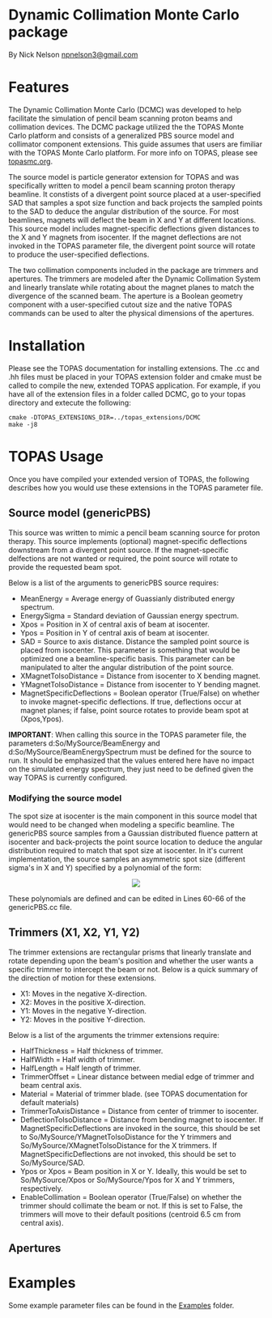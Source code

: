 # Dynamic Collimation Monte Carlo package
By Nick Nelson <npnelson3@gmail.com>

# Features
The Dynamic Collimation Monte Carlo (DCMC) was developed to help facilitate the simulation of pencil beam scanning proton beams and collimation devices. The DCMC package utilized the the TOPAS Monte Carlo platform and consists of a generalized PBS source model and collimator component extensions. This guide assumes that users are fimiliar with the TOPAS Monte Carlo platform. For more info on TOPAS, please see [topasmc.org](topasmc.org).

The source model is particle generator extension for TOPAS and was specifically written to model a pencil beam scanning proton therapy beamline. It constists of a divergent point source placed at a user-specified SAD that samples a spot size function and back projects the sampled points to the SAD to deduce the angular distribution of the source. For most beamlines, magnets will deflect the beam in X and Y at different locations. This source model includes magnet-specific deflections given distances to the X and Y magnets from isocenter. If the magnet deflections are not invoked in the TOPAS parameter file, the divergent point source will rotate to produce the user-specified deflections.

The two collimation components included in the package are trimmers and apertures. The trimmers are modeled after the Dynamic Collimation System and linearly translate while rotating about the magnet planes to match the divergence of the scanned beam. The aperture is a Boolean geometry component with a user-specified cutout size and the native TOPAS commands can be used to alter the physical dimensions of the apertures.

# Installation
Please see the TOPAS documentation for installing extensions. The .cc and .hh files must be placed in your TOPAS extension folder and cmake must be called to compile the new, extended TOPAS application. For example, if you have all of the extension files in a folder called DCMC, go to your topas directory and extecute the following:
```
cmake -DTOPAS_EXTENSIONS_DIR=../topas_extensions/DCMC
make -j8
```

# TOPAS Usage
Once you have compiled your extended version of TOPAS, the following describes how you would use these extensions in the TOPAS parameter file.
## Source model (genericPBS)
This source was written to mimic a pencil beam scanning source for proton therapy. This source implements (optional) magnet-specific deflections downstream from a divergent point source. If the magnet-specific delfections are not wanted or required, the point source will rotate to provide the requested beam spot.

Below is a list of the arguments to genericPBS source requires:

  - MeanEnergy = Average energy of Guassianly distributed energy spectrum.
  - EnergySigma = Standard deviation of Gaussian energy spectrum.
  - Xpos = Position in X of central axis of beam at isocenter.
  - Ypos = Position in Y of central axis of beam at isocenter.
  - SAD = Source to axis distance. Distance the sampled point source is placed from isocenter. This parameter is something that would be optimized one a beamline-specific basis. This parameter can be manipulated to alter the angular distribution of the point source.
  - XMagnetToIsoDistance = Distance from isocenter to X bending magnet.
  - YMagnetToIsoDistance = Distance from isocenter to Y bending magnet.
  - MagnetSpecificDeflections = Boolean operator (True/False) on whether to invoke magnet-specific deflections. If true, deflections occur at magnet planes; if false, point source rotates to provide beam spot at (Xpos,Ypos).

**IMPORTANT**: When calling this source in the TOPAS parameter file, the parameters d:So/MySource/BeamEnergy and d:So/MySource/BeamEnergySpectrum must be defined for the source to run. It should be emphasized that the values entered here have no impact on the simulated energy spectrum, they just need to be defined given the way TOPAS is currently configured.

### Modifying the source model
The spot size at isocenter is the main component in this source model that would need to be changed when modeling a specific beamline. The genericPBS source samples from a Gaussian distributed fluence pattern at isocenter and back-projects the point source location to deduce the angular distribution required to match that spot size at isocenter. In it's current implementation, the source samples an asymmetric spot size (different sigma's in X and Y) specified by a polynomial of the form:

<p align="center">
<img src="https://render.githubusercontent.com/render/math?math=\sigma_{X or Y}(E) = a_0E^5 %2B a_1E^4 %2B a_2E^3 %2B a_3E^2 %2B a_4E %2B a_5">

These polynomials are defined and can be edited in Lines 60-66 of the genericPBS.cc file.

## Trimmers (X1, X2, Y1, Y2)
The trimmer extensions are rectangular prisms that linearly translate and rotate depending upon the beam's position and whether the user wants a specific trimmer to intercept the beam or not. Below is a quick summary of the direction of motion for these extensions.
  - X1: Moves in the negative X-direction.
  - X2: Moves in the positive X-direction.
  - Y1: Moves in the negative Y-direction.
  - Y2: Moves in the positive Y-direction.
  
Below is a list of the arguments the trimmer extensions require:
  - HalfThickness = Half thickness of trimmer.
  - HalfWidth = Half width of trimmer.
  - HalfLength = Half length of trimmer.
  - TrimmerOffset = Linear distance between medial edge of trimmer and beam central axis.
  - Material = Material of trimmer blade. (see TOPAS documentation for default materials)
  - TrimmerToAxisDistance = Distance from center of trimmer to isocenter.
  - DeflectionToIsoDistance = Distance from bending magnet to isocenter. If MagnetSpecificDeflections are invoked in the source, this should be set to So/MySource/YMagnetToIsoDistance for the Y trimmers and So/MySource/XMagnetToIsoDistance for the X trimmers. If MagnetSpecificDeflections are not invoked, this should be set to So/MySource/SAD.
  - Ypos or Xpos = Beam position in X or Y. Ideally, this would be set to So/MySource/Xpos or So/MySource/Ypos for X and Y trimmers, respectively.
  - EnableCollimation = Boolean operator (True/False) on whether the trimmer should collimate the beam or not. If this is set to False, the trimmers will move to their default positions (centroid 6.5 cm from central axis).

## Apertures

# Examples
Some example parameter files can be found in the [Examples](https://github.com/npnelson3/DynamicCollimationMonteCarloPackage/tree/master/Examples) folder.
